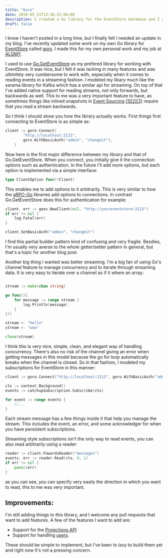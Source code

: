 ```yaml
---
title: "Goro"
date: 2018-05-21T13:36:22-04:00
description: I created a Go library for the EventStore database and I wanted to share it with the world
draft: false
---
```


I know I haven't posted in a long time, but I finally felt I needed an update in my blog. I've recently updated some work on my own Go library for [EventStore](https://eventstore.org) called [goro](https://github.com/vectorhacker/goro). I made this for my own personal work and my job at [ALQMY](http://alqmy.io). 

I used to use [Go.GetEventStore](https://github.com/jetbasrawi/go.geteventstore) as my prefered library for working with EventStore. It was nice, but I felt it was lacking in many features and was ultimitely very cumbersome to work with, especially when it comes to reading events in a streaming fashion. I modeled my libary much like the sarama library for Kafka which has a similar api for streaming. On top of that I've added native support for reading streams, not only forwards, but backwards as well. This to me was a very important feature to have, as sometimes things like inlined snapshots in [Event Sourcing](https://martinfowler.com/eaaDev/EventSourcing.html) [[1]](https://martinfowler.com/eaaDev/EventSourcing.html)[[2]](http://microservices.io/patterns/data/event-sourcing.html)[[3]](https://eventstore.org/docs/event-sourcing-basics/index.html) require that you read a stream backwards.

So I think I should show you how the library actually works. First things first connecting to EventStore is as simple as:

```go
client := goro.Connect(
        "http://localhost:2113", 
        goro.WithBasicAuth("admin", "changeit"),
    )
```

Now here is the first major difference between my library and that of Go.GetEventStore. When you connect, you initially give it the connection options such as authentication. In the future I'll add more options, but each option is implemented via a simple interface:

```go
type ClientOption func(*Client)
```

This enables me to add options to it arbitrarily. This is very similar to how the [gRPC-Go](https://github.com/grpc/grpc-go) libraries add options to connections. In contrast Go.GetEventStore does this for authentication for example:

```go
client, err := goes.NewClient(nil, "http://youreventstore:2113")
if err != nil {
    log.Fatal(err)
}

client.SetBasicAuth("admin", "changeit")
```

I find this partial builder pattern kind of confusing and very fragile. Besdies, I'm usually very averse to the whole getter/setter pattern in general, but that's a topic for another blog post.

Another big thing I wanted was better streaming. I'm a big fan of using Go's channel feature to manage concurrency and to iterate through streaming data. It is very easy to iterate over a channel as if it where an array:

```go

stream := make(chan string)

go func(){
    for message := range stream {
        log.Println(message)
    }
}()

stream <- "hello"
stream <- "wow"

close(stream)
```

I think this is very nice, simple, clean, and elegant way of handling concurrency. There's also no risk of the channel giving an error when getting messages in this model because the go for loop automatically breaks when the channel is closed. So in that fashion, I modeled my subscriptions for EventStore in this manner:


```go
client := goro.Connect("http://localhost:2113", goro.WithBasicAuth("admin", "changeit"))

ctx := context.Background()
events := catchupSubscription.Subscribe(ctx)

for event := range events {
    //...
}
```

Each stream message has a few things inside it that help you manage the stream. This includes the event, an error, and some acknowledger for when you have persistent subscriptions.


Streaming style subscriptions isn't the only way to read events, you can also read arbitrarily using a reader:
```go
reader := client.FowardsReader("messages")
events, err := reader.Read(ctx, 0, 1)
if err != nil {
    panic(err)
}
```

as you can see, you can specify very easily the direction in which you want to read, this to me was very important.

## Improvements:
I'm still adding things to this library, and I welcome any pull requests that want to add features. A few of the features I want to add are:

- Support for the [Projections API](https://eventstore.org/docs/projections/api/index.html)
- Support for handling [users](https://eventstore.org/docs/http-api/swagger/Users.html).

These should be simple to implement, but I've been to lazy to build them yet and right now it's not a pressing concern.